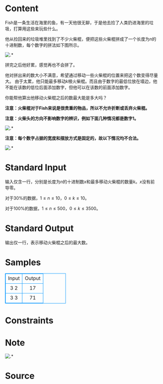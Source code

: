 
# Content

Fish是一条生活在海里的鱼，有一天他很无聊，于是他去捡了人类扔进海里的垃圾，打算用这些来玩些什么。
	
他从捡回来的垃圾堆里找到了不少火柴棍，便把这些火柴棍拼成了一个长度为$n$的十进制数，每个数字的拼法如下图所示。

![.*](/source/lutece/huo-chai-gun-shu-zi/img/aHR0cHM6Ly9hY20udWVzdGMuZWR1LmNuL21lZGlhL2ltYWdlL3Byb2JsZW0vMTI3LzIwMTQwMjAxMTQ0NzA1Mzk3Ni5wbmc=.png)

拼完之后他好累，感觉再也不会拼了。

他对拼出来的数大小不满意，希望通过移动一些火柴棍的位置来把这个数变得尽量大。
由于太累，他只能最多移动$k$根火柴棍。而且由于数字的最低位放在墙边，他不能在该数的低位后面添加数字，但他可以在该数的前面添加数字。
	
你能帮他算出他移动火柴棍之后的数最大能是多大吗？

**注意：火柴棍对于Fish来说是很贵重的物品，所以不允许折断或丢弃火柴棍。**

**注意：火柴头的方向不影响数字的辨识，例如下面几种情况都是数字$1$。**

![.*](/source/lutece/huo-chai-gun-shu-zi/img/aHR0cHM6Ly9hY20udWVzdGMuZWR1LmNuL21lZGlhL2ltYWdlL3Byb2JsZW0vMTI3LzIwMTQwMjAxMTQ0NzQzMTAwNy5wbmc=.png)

**注意：每个数字占据的宽度和摆放方式是固定的，故以下情况均不合法。**

![.*](/source/lutece/huo-chai-gun-shu-zi/img/aHR0cHM6Ly9hY20udWVzdGMuZWR1LmNuL21lZGlhL2ltYWdlL3Byb2JsZW0vMTI3LzIwMTQwMjAxMTQ0ODEyMzU3OC5wbmc=.png)

# Standard Input

输入仅含一行，分别是长度为$n$的十进制数$x$和最多移动火柴棍的数量$k$。$x$没有前导零。

对于$30\%$的数据，$1\leq n\leq 10$，$0\leq k\leq 10$。

对于$100\%$的数据，$1\leq n\leq 500$，$0\leq k\leq 3500$。

# Standard Output

输出仅一行，表示移动火柴棍之后的最大数。

# Samples

<style>
        table,table tr th, table tr td { border:1px solid #0094ff; }
        table { width: 200px; min-height: 25px; line-height: 25px; text-align: center; border-collapse: collapse;}   
    </style>
<table>
	<tr>
		<td>Input</td>
		<td>Output</td>
	</tr>
<tr><td>3 2</td><td>17</td></tr><tr><td>3 3</td><td>71</td></tr></table>


# Constraints



# Note

![.*](/source/lutece/huo-chai-gun-shu-zi/img/aHR0cHM6Ly9hY20udWVzdGMuZWR1LmNuL21lZGlhL2ltYWdlL3Byb2JsZW0vMTI3LzIwMTQwMjAxMTQ0OTE5NTI2OS5wbmc=.png)

# Source


